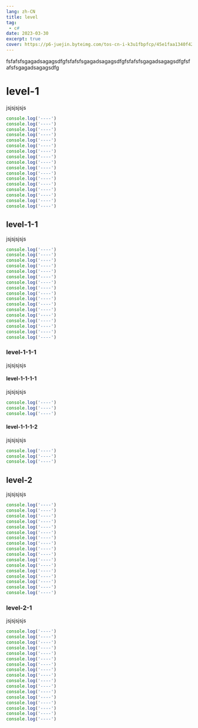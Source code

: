 ```yaml
---
lang: zh-CN
title: level
tag: 
 - c#
date: 2023-03-30
excerpt: true
cover: https://p6-juejin.byteimg.com/tos-cn-i-k3u1fbpfcp/45e1faa1340f428c9f83d5a51f0677ac~tplv-k3u1fbpfcp-zoom-crop-mark:1512:1512:1512:851.awebp?
---
```


fsfafsfsgagadsagagsdfgfsfafsfsgagadsagagsdfgfsfafsfsgagadsagagsdfgfsfafsfsgagadsagagsdfg

<!-- more -->

# level-1

jsjsjsjsjs

```js
console.log('----')
console.log('----')
console.log('----')
console.log('----')
console.log('----')
console.log('----')
console.log('----')
console.log('----')
console.log('----')
console.log('----')
console.log('----')
console.log('----')
console.log('----')
console.log('----')
console.log('----')
console.log('----')
console.log('----')
```

## level-1-1

jsjsjsjsjs

```js
console.log('----')
console.log('----')
console.log('----')
console.log('----')
console.log('----')
console.log('----')
console.log('----')
console.log('----')
console.log('----')
console.log('----')
console.log('----')
console.log('----')
console.log('----')
console.log('----')
console.log('----')
console.log('----')
console.log('----')
```

### level-1-1-1

jsjsjsjsjs

#### level-1-1-1-1

jsjsjsjsjs

```js
console.log('----')
console.log('----')
console.log('----')
```
#### level-1-1-1-2

jsjsjsjsjs

```js
console.log('----')
console.log('----')
console.log('----')
```

## level-2

jsjsjsjsjs

```js
console.log('----')
console.log('----')
console.log('----')
console.log('----')
console.log('----')
console.log('----')
console.log('----')
console.log('----')
console.log('----')
console.log('----')
console.log('----')
console.log('----')
console.log('----')
console.log('----')
console.log('----')
console.log('----')
console.log('----')
```

### level-2-1

jsjsjsjsjs

```js
console.log('----')
console.log('----')
console.log('----')
console.log('----')
console.log('----')
console.log('----')
console.log('----')
console.log('----')
console.log('----')
console.log('----')
console.log('----')
console.log('----')
console.log('----')
console.log('----')
console.log('----')
console.log('----')
console.log('----')
```
